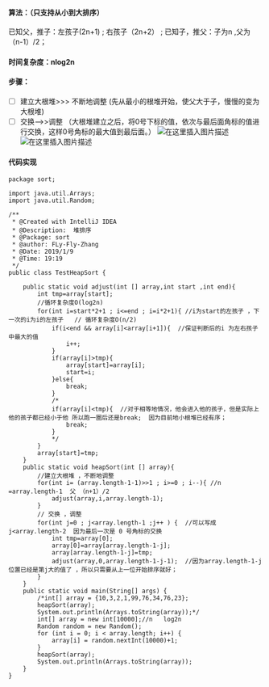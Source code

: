 ﻿####   算法：（只支持从小到大排序）
已知父，推子：左孩子(2n+1) ; 右孩子（2n+2） ;
已知子，推父：子为n  ,父为（n-1）/2；
####   时间复杂度：nlog2n
####    步骤：
- [ ] 建立大根堆>>> 不断地调整 (先从最小的根堆开始，使父大于子，慢慢的变为大根堆)
- [ ] 交换-->>调整  （大根堆建立之后，将0号下标的值，依次与最后面角标的值进行交换，这样0号角标的最大值到最后面。）
![在这里插入图片描述](https://img-blog.csdnimg.cn/20190110092458293.png?x-oss-process=image/watermark,type_ZmFuZ3poZW5naGVpdGk,shadow_10,text_aHR0cHM6Ly9ibG9nLmNzZG4ubmV0L0ZseV9GbHlfWmhhbmc=,size_16,color_FFFFFF,t_70)
![在这里插入图片描述](https://img-blog.csdnimg.cn/20190110092953515.png?x-oss-process=image/watermark,type_ZmFuZ3poZW5naGVpdGk,shadow_10,text_aHR0cHM6Ly9ibG9nLmNzZG4ubmV0L0ZseV9GbHlfWmhhbmc=,size_16,color_FFFFFF,t_70)

####   代码实现

```
package sort;

import java.util.Arrays;
import java.util.Random;

/**
 * @Created with IntelliJ IDEA
 * @Description:  堆排序
 * @Package: sort
 * @author: FLy-Fly-Zhang
 * @Date: 2019/1/9
 * @Time: 19:19
 */
public class TestHeapSort {

    public static void adjust(int [] array,int start ,int end){
        int tmp=array[start];
        //循环复杂度O(log2n)
        for(int i=start*2+1 ; i<=end ; i=i*2+1){ //i为start的左孩子 ，下一次的i为i的左孩子   // 循环复杂度O(n/2)
            if(i<end && array[i]<array[i+1]){  //保证判断后的i 为左右孩子中最大的值
                i++;
            }
            if(array[i]>tmp){
                array[start]=array[i];
                start=i;
            }else{
                break;
            }
            /*
            if(array[i]<tmp){  //对于相等地情况，他会进入他的孩子，但是实际上他的孩子都已经小于他 所以跑一圈后还是break;  因为目前地小根堆已经有序；
                break;
            }
            */
        }
        array[start]=tmp;
    }
    public static void heapSort(int [] array){
        //建立大根堆 ，不断地调整
        for(int i= (array.length-1-1)>>1 ; i>=0 ; i--){ //n =array.length-1  父 （n+1）/2
            adjust(array,i,array.length-1);
        }
        // 交换 ，调整
        for(int j=0 ; j<array.length-1 ;j++ ) {  //可以写成j<array.length-2  因为最后一次是 0 号角标的交换
            int tmp=array[0];
            array[0]=array[array.length-1-j];
            array[array.length-1-j]=tmp;
            adjust(array,0,array.length-1-j-1);  //因为array.length-1-j 位置已经是第j大的值了 ，所以只需要从上一位开始排序就好；
        }
    }
    public static void main(String[] args) {
        /*int[] array = {10,3,2,1,99,76,34,76,23};
        heapSort(array);
        System.out.println(Arrays.toString(array));*/
        int[] array = new int[10000];//n   log2n
        Random random = new Random();
        for (int i = 0; i < array.length; i++) {
            array[i] = random.nextInt(10000)+1;
        }
        heapSort(array);
        System.out.println(Arrays.toString(array));
    }
}

```

